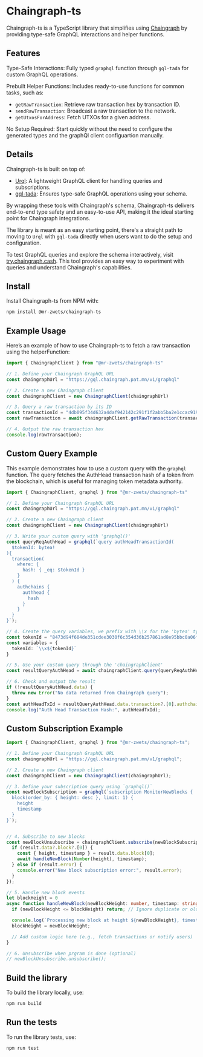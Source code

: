 # Chaingraph-ts

Chaingraph-ts is a TypeScript library that simplifies using [Chaingraph](https://chaingraph.cash/) by providing type-safe GraphQL interactions and helper functions.

## Features

Type-Safe Interactions: Fully typed `graphql` function through `gql-tada` for custom GraphQL operations.

Prebuilt Helper Functions: Includes ready-to-use functions for common tasks, such as:
- `getRawTransaction`: Retrieve raw transaction hex by transaction ID.
- `sendRawTransaction`: Broadcast a raw transaction to the network.
- `getUtxosForAddress`: Fetch UTXOs for a given address.

No Setup Required: Start quickly without the need to configure the generated types and the graphQl client configuartion manually.

## Details

Chaingraph-ts is built on top of:

- [Urql](https://commerce.nearform.com/open-source/urql/docs/): A lightweight GraphQL client for handling queries and subscriptions.
- [gql-tada](https://gql-tada.0no.co/): Ensures type-safe GraphQL operations using your schema.

By wrapping these tools with Chaingraph's schema, Chaingraph-ts delivers end-to-end type safety and an easy-to-use API, making it the ideal starting point for Chaingraph integrations.

The library is meant as an easy starting point, there's a straight path to moving to `Urql` with `gql-tada` directly when users want to do the setup and configuration.

To test GraphQL queries and explore the schema interactively, visit [try.chaingraph.cash](https://try.chaingraph.cash/). This tool provides an easy way to experiment with queries and understand Chaingraph's capabilities.

## Install

Install Chaingraph-ts from NPM with:

```bash
npm install @mr-zwets/chaingraph-ts
```

## Example Usage

Here’s an example of how to use Chaingraph-ts to fetch a raw transaction using the helperFunction:

```ts
import { ChaingraphClient } from "@mr-zwets/chaingraph-ts"

// 1. Define your Chaingraph GraphQL URL
const chaingraphUrl = "https://gql.chaingraph.pat.mn/v1/graphql"

// 2. Create a new Chaingraph client
const chaingraphClient = new ChaingraphClient(chaingraphUrl)

// 3. Query a raw transaction by its ID
const transactionId = "4db095f34d632a4daf942142c291f1f2abb5ba2e1ccac919d85bdc2f671fb251"
const rawTransaction = await chaingraphClient.getRawTransaction(transactionId)

// 4. Output the raw transaction hex
console.log(rawTransaction);
```

## Custom Query Example

This example demonstrates how to use a custom query with the `graphql` function.
The query fetches the AuthHead transaction hash of a token from the blockchain, which is useful for managing token metadata authority.

```ts
import { ChaingraphClient, graphql } from "@mr-zwets/chaingraph-ts"

// 1. Define your Chaingraph GraphQL URL
const chaingraphUrl = "https://gql.chaingraph.pat.mn/v1/graphql"

// 2. Create a new Chaingraph client
const chaingraphClient = new ChaingraphClient(chaingraphUrl)

// 3. Write your custom query with 'graphql()'
const queryReqAuthHead = graphql(`query authHeadTransactionId(
  $tokenId: bytea!
){
  transaction(
    where: {
      hash: { _eq: $tokenId }
    }
  ) {
    authchains {
      authhead {
        hash
      }
    }
  }
}`);

// 4. Create the query variables, we prefix with \\x for the 'bytea' type
const tokenId = "8473d94f604de351cdee3030f6c354d36b257861ad8e95bbc0a06fbab2a2f9cf";
const variables = {
  tokenId: `\\x${tokenId}`
}

// 5. Use your custom query through the 'chaingraphClient'
const resultQueryAuthHead = await chaingraphClient.query(queryReqAuthHead, variables)

// 6. Check and output the result
if (!resultQueryAuthHead.data) {
  throw new Error("No data returned from Chaingraph query");
}
const authHeadTxId = resultQueryAuthHead.data.transaction?.[0].authchains?.[0].authhead?.hash
console.log("Auth Head Transaction Hash:", authHeadTxId);
```

## Custom Subscription Example

```ts
import { ChaingraphClient, graphql } from "@mr-zwets/chaingraph-ts";

// 1. Define your Chaingraph GraphQL URL
const chaingraphUrl = "https://gql.chaingraph.pat.mn/v1/graphql";

// 2. Create a new Chaingraph client
const chaingraphClient = new ChaingraphClient(chaingraphUrl);

// 3. Define your subscription query using `graphql()`
const newBlockSubscription = graphql(`subscription MonitorNewBlocks {
  block(order_by: { height: desc }, limit: 1) {
    height
    timestamp
  }
}`);


// 4. Subscribe to new blocks
const newBlockUnsubscribe = chaingraphClient.subscribe(newBlockSubscription, {}).subscribe(async result => {
  if (result.data?.block?.[0]) {
    const { height, timestamp } = result.data.block[0];
    await handleNewBlock(Number(height), timestamp);
  } else if (result.error) {
    console.error("New block subscription error:", result.error);
  }
});

// 5. Handle new block events
let blockHeight = 0
async function handleNewBlock(newBlockHeight: number, timestamp: string) {
  if (newBlockHeight <= blockHeight) return; // Ignore duplicate or older blocks

  console.log(`Processing new block at height ${newBlockHeight}, timestamp: ${timestamp}`);
  blockHeight = newBlockHeight;

  // Add custom logic here (e.g., fetch transactions or notify users)
}

// 6. Unsubscribe when prgram is done (optional)
// newBlockUnsubscribe.unsubscribe();
```

## Build the library

To build the library locally, use:

```bash
npm run build
```

## Run the tests

To run the library tests, use:

```bash
npm run test
```